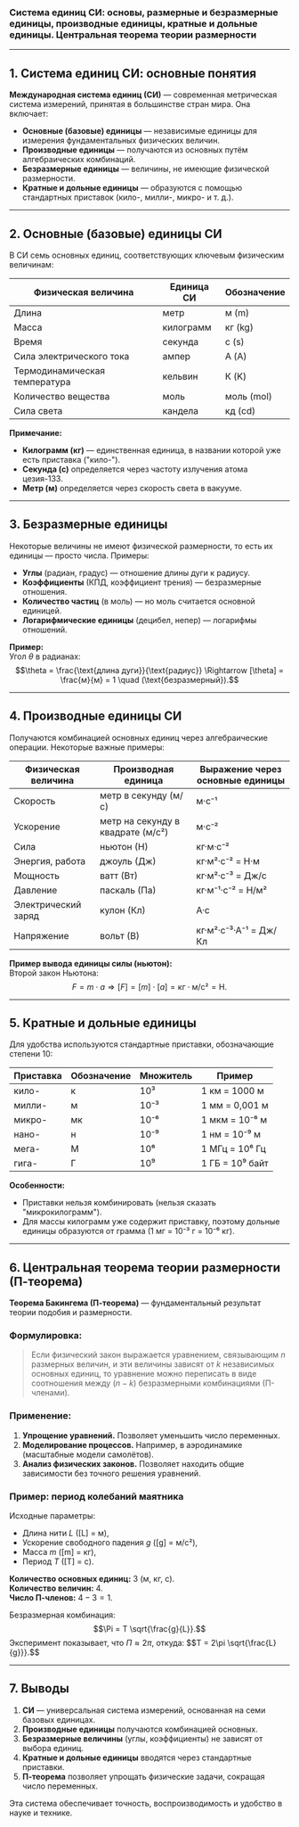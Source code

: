 ### **Система единиц СИ: основы, размерные и безразмерные единицы, производные единицы, кратные и дольные единицы. Центральная теорема теории размерности**

---

## **1. Система единиц СИ: основные понятия**
**Международная система единиц (СИ)** — современная метрическая система измерений, принятая в большинстве стран мира. Она включает:
- **Основные (базовые) единицы** — независимые единицы для измерения фундаментальных физических величин.
- **Производные единицы** — получаются из основных путём алгебраических комбинаций.
- **Безразмерные единицы** — величины, не имеющие физической размерности.
- **Кратные и дольные единицы** — образуются с помощью стандартных приставок (кило-, милли-, микро- и т. д.).

---

## **2. Основные (базовые) единицы СИ**
В СИ семь основных единиц, соответствующих ключевым физическим величинам:

| **Физическая величина** | **Единица СИ** | **Обозначение** |
|-------------------------|----------------|-----------------|
| Длина                   | метр           | м (m)           |
| Масса                   | килограмм      | кг (kg)         |
| Время                   | секунда        | с (s)           |
| Сила электрического тока| ампер          | А (A)           |
| Термодинамическая температура | кельвин  | К (K)           |
| Количество вещества     | моль           | моль (mol)      |
| Сила света              | кандела        | кд (cd)         |

**Примечание:**  
- **Килограмм (кг)** — единственная единица, в названии которой уже есть приставка ("кило-").
- **Секунда (с)** определяется через частоту излучения атома цезия-133.
- **Метр (м)** определяется через скорость света в вакууме.

---

## **3. Безразмерные единицы**
Некоторые величины не имеют физической размерности, то есть их единицы — просто числа. Примеры:
- **Углы** (радиан, градус) — отношение длины дуги к радиусу.
- **Коэффициенты** (КПД, коэффициент трения) — безразмерные отношения.
- **Количество частиц** (в моль) — но моль считается основной единицей.
- **Логарифмические единицы** (децибел, непер) — логарифмы отношений.

**Пример:**  
Угол $\theta$ в радианах:  
$$\theta = \frac{\text{длина дуги}}{\text{радиус}} \Rightarrow [\theta] = \frac{м}{м} = 1 \quad (\text{безразмерный}).$$

---

## **4. Производные единицы СИ**
Получаются комбинацией основных единиц через алгебраические операции. Некоторые важные примеры:

| **Физическая величина**  | **Производная единица** | **Выражение через основные единицы** |
|--------------------------|-------------------------|--------------------------------------|
| Скорость                 | метр в секунду (м/с)    | м·с⁻¹                                |
| Ускорение                | метр на секунду в квадрате (м/с²) | м·с⁻²                |
| Сила                     | ньютон (Н)              | кг·м·с⁻²                             |
| Энергия, работа          | джоуль (Дж)             | кг·м²·с⁻² = Н·м                      |
| Мощность                 | ватт (Вт)               | кг·м²·с⁻³ = Дж/с                     |
| Давление                 | паскаль (Па)            | кг·м⁻¹·с⁻² = Н/м²                    |
| Электрический заряд      | кулон (Кл)              | А·с                                  |
| Напряжение               | вольт (В)               | кг·м²·с⁻³·А⁻¹ = Дж/Кл                |

**Пример вывода единицы силы (ньютон):**  
Второй закон Ньютона:  
$$F = m \cdot a \Rightarrow [F] = [m] \cdot [a] = \text{кг} \cdot \text{м/с²} = \text{Н}.$$

---

## **5. Кратные и дольные единицы**
Для удобства используются стандартные приставки, обозначающие степени 10:

| **Приставка** | **Обозначение** | **Множитель** | **Пример**          |
|---------------|-----------------|---------------|---------------------|
| кило-         | к               | 10³           | 1 км = 1000 м       |
| милли-        | м               | 10⁻³          | 1 мм = 0,001 м      |
| микро-        | мк              | 10⁻⁶          | 1 мкм = 10⁻⁶ м      |
| нано-         | н               | 10⁻⁹          | 1 нм = 10⁻⁹ м       |
| мега-         | М               | 10⁶           | 1 МГц = 10⁶ Гц      |
| гига-         | Г               | 10⁹           | 1 ГБ = 10⁹ байт     |

**Особенности:**
- Приставки нельзя комбинировать (нельзя сказать "микрокилограмм").
- Для массы килограмм уже содержит приставку, поэтому дольные единицы образуются от грамма (1 мг = 10⁻³ г = 10⁻⁶ кг).

---

## **6. Центральная теорема теории размерности (П-теорема)**
**Теорема Бакингема (П-теорема)** — фундаментальный результат теории подобия и размерности.  

### **Формулировка:**
> Если физический закон выражается уравнением, связывающим $n$ размерных величин, и эти величины зависят от $k$ независимых основных единиц, то уравнение можно переписать в виде соотношения между $(n - k)$ безразмерными комбинациями (П-членами).

### **Применение:**
1. **Упрощение уравнений.** Позволяет уменьшить число переменных.
2. **Моделирование процессов.** Например, в аэродинамике (масштабные модели самолётов).
3. **Анализ физических законов.** Позволяет находить общие зависимости без точного решения уравнений.

### **Пример: период колебаний маятника**
Исходные параметры:
- Длина нити $L$ ([L] = м),
- Ускорение свободного падения $g$ ([g] = м/с²),
- Масса $m$ ([m] = кг),
- Период $T$ ([T] = с).

**Количество основных единиц:** 3 (м, кг, с).  
**Количество величин:** 4.  
**Число П-членов:** $4 - 3 = 1$.  

Безразмерная комбинация:
$$\Pi = T \sqrt{\frac{g}{L}}.$$
Эксперимент показывает, что $\Pi \approx 2\pi$, откуда:
$$T = 2\pi \sqrt{\frac{L}{g}}}.$$

---

## **7. Выводы**
1. **СИ** — универсальная система измерений, основанная на семи базовых единицах.
2. **Производные единицы** получаются комбинацией основных.
3. **Безразмерные величины** (углы, коэффициенты) не зависят от выбора единиц.
4. **Кратные и дольные единицы** вводятся через стандартные приставки.
5. **П-теорема** позволяет упрощать физические задачи, сокращая число переменных.

Эта система обеспечивает точность, воспроизводимость и удобство в науке и технике.
